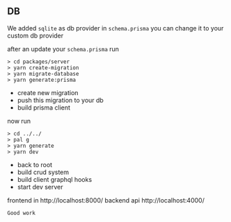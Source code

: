 ## DB

We added `sqlite` as db provider in `schema.prisma` you can change it to your custom db provider

after an update your `schema.prisma` run

```shell
> cd packages/server
> yarn create-migration
> yarn migrate-database
> yarn generate:prisma
```

- create new migration
- push this migration to your db
- build prisma client

now run

```shell
> cd ../../
> pal g
> yarn generate
> yarn dev
```

- back to root
- build crud system
- build client graphql hooks
- start dev server

frontend in http://localhost:8000/
backend api http://localhost:4000/

`Good work`
